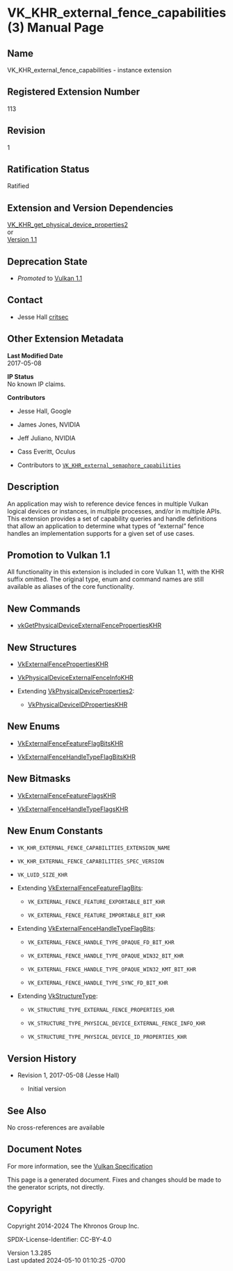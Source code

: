 # VK_KHR_external_fence_capabilities(3) Manual Page

## Name

VK_KHR_external_fence_capabilities - instance extension



## <a href="#_registered_extension_number" class="anchor"></a>Registered Extension Number

113

## <a href="#_revision" class="anchor"></a>Revision

1

## <a href="#_ratification_status" class="anchor"></a>Ratification Status

Ratified

## <a href="#_extension_and_version_dependencies" class="anchor"></a>Extension and Version Dependencies

[VK_KHR_get_physical_device_properties2](https://registry.khronos.org/vulkan/specs/1.3-extensions/man/html/VK_KHR_get_physical_device_properties2.html)  
or  
[Version 1.1](#versions-1.1)  

## <a href="#_deprecation_state" class="anchor"></a>Deprecation State

- *Promoted* to <a
  href="https://registry.khronos.org/vulkan/specs/1.3-extensions/html/vkspec.html#versions-1.1-promotions"
  target="_blank" rel="noopener">Vulkan 1.1</a>

## <a href="#_contact" class="anchor"></a>Contact

- Jesse Hall <a
  href="https://github.com/KhronosGroup/Vulkan-Docs/issues/new?body=%5BVK_KHR_external_fence_capabilities%5D%20@critsec%0A*Here%20describe%20the%20issue%20or%20question%20you%20have%20about%20the%20VK_KHR_external_fence_capabilities%20extension*"
  target="_blank" rel="nofollow noopener"><em></em>critsec</a>

## <a href="#_other_extension_metadata" class="anchor"></a>Other Extension Metadata

**Last Modified Date**  
2017-05-08

**IP Status**  
No known IP claims.

**Contributors**  
- Jesse Hall, Google

- James Jones, NVIDIA

- Jeff Juliano, NVIDIA

- Cass Everitt, Oculus

- Contributors to
  [`VK_KHR_external_semaphore_capabilities`](VK_KHR_external_semaphore_capabilities.html)

## <a href="#_description" class="anchor"></a>Description

An application may wish to reference device fences in multiple Vulkan
logical devices or instances, in multiple processes, and/or in multiple
APIs. This extension provides a set of capability queries and handle
definitions that allow an application to determine what types of
“external” fence handles an implementation supports for a given set of
use cases.

## <a href="#_promotion_to_vulkan_1_1" class="anchor"></a>Promotion to Vulkan 1.1

All functionality in this extension is included in core Vulkan 1.1, with
the KHR suffix omitted. The original type, enum and command names are
still available as aliases of the core functionality.

## <a href="#_new_commands" class="anchor"></a>New Commands

- [vkGetPhysicalDeviceExternalFencePropertiesKHR](https://registry.khronos.org/vulkan/specs/1.3-extensions/man/html/vkGetPhysicalDeviceExternalFencePropertiesKHR.html)

## <a href="#_new_structures" class="anchor"></a>New Structures

- [VkExternalFencePropertiesKHR](https://registry.khronos.org/vulkan/specs/1.3-extensions/man/html/VkExternalFencePropertiesKHR.html)

- [VkPhysicalDeviceExternalFenceInfoKHR](https://registry.khronos.org/vulkan/specs/1.3-extensions/man/html/VkPhysicalDeviceExternalFenceInfoKHR.html)

- Extending
  [VkPhysicalDeviceProperties2](https://registry.khronos.org/vulkan/specs/1.3-extensions/man/html/VkPhysicalDeviceProperties2.html):

  - [VkPhysicalDeviceIDPropertiesKHR](https://registry.khronos.org/vulkan/specs/1.3-extensions/man/html/VkPhysicalDeviceIDPropertiesKHR.html)

## <a href="#_new_enums" class="anchor"></a>New Enums

- [VkExternalFenceFeatureFlagBitsKHR](https://registry.khronos.org/vulkan/specs/1.3-extensions/man/html/VkExternalFenceFeatureFlagBitsKHR.html)

- [VkExternalFenceHandleTypeFlagBitsKHR](https://registry.khronos.org/vulkan/specs/1.3-extensions/man/html/VkExternalFenceHandleTypeFlagBitsKHR.html)

## <a href="#_new_bitmasks" class="anchor"></a>New Bitmasks

- [VkExternalFenceFeatureFlagsKHR](https://registry.khronos.org/vulkan/specs/1.3-extensions/man/html/VkExternalFenceFeatureFlagsKHR.html)

- [VkExternalFenceHandleTypeFlagsKHR](https://registry.khronos.org/vulkan/specs/1.3-extensions/man/html/VkExternalFenceHandleTypeFlagsKHR.html)

## <a href="#_new_enum_constants" class="anchor"></a>New Enum Constants

- `VK_KHR_EXTERNAL_FENCE_CAPABILITIES_EXTENSION_NAME`

- `VK_KHR_EXTERNAL_FENCE_CAPABILITIES_SPEC_VERSION`

- `VK_LUID_SIZE_KHR`

- Extending
  [VkExternalFenceFeatureFlagBits](https://registry.khronos.org/vulkan/specs/1.3-extensions/man/html/VkExternalFenceFeatureFlagBits.html):

  - `VK_EXTERNAL_FENCE_FEATURE_EXPORTABLE_BIT_KHR`

  - `VK_EXTERNAL_FENCE_FEATURE_IMPORTABLE_BIT_KHR`

- Extending
  [VkExternalFenceHandleTypeFlagBits](https://registry.khronos.org/vulkan/specs/1.3-extensions/man/html/VkExternalFenceHandleTypeFlagBits.html):

  - `VK_EXTERNAL_FENCE_HANDLE_TYPE_OPAQUE_FD_BIT_KHR`

  - `VK_EXTERNAL_FENCE_HANDLE_TYPE_OPAQUE_WIN32_BIT_KHR`

  - `VK_EXTERNAL_FENCE_HANDLE_TYPE_OPAQUE_WIN32_KMT_BIT_KHR`

  - `VK_EXTERNAL_FENCE_HANDLE_TYPE_SYNC_FD_BIT_KHR`

- Extending [VkStructureType](https://registry.khronos.org/vulkan/specs/1.3-extensions/man/html/VkStructureType.html):

  - `VK_STRUCTURE_TYPE_EXTERNAL_FENCE_PROPERTIES_KHR`

  - `VK_STRUCTURE_TYPE_PHYSICAL_DEVICE_EXTERNAL_FENCE_INFO_KHR`

  - `VK_STRUCTURE_TYPE_PHYSICAL_DEVICE_ID_PROPERTIES_KHR`

## <a href="#_version_history" class="anchor"></a>Version History

- Revision 1, 2017-05-08 (Jesse Hall)

  - Initial version

## <a href="#_see_also" class="anchor"></a>See Also

No cross-references are available

## <a href="#_document_notes" class="anchor"></a>Document Notes

For more information, see the <a
href="https://registry.khronos.org/vulkan/specs/1.3-extensions/html/vkspec.html#VK_KHR_external_fence_capabilities"
target="_blank" rel="noopener">Vulkan Specification</a>

This page is a generated document. Fixes and changes should be made to
the generator scripts, not directly.

## <a href="#_copyright" class="anchor"></a>Copyright

Copyright 2014-2024 The Khronos Group Inc.

SPDX-License-Identifier: CC-BY-4.0

Version 1.3.285  
Last updated 2024-05-10 01:10:25 -0700
